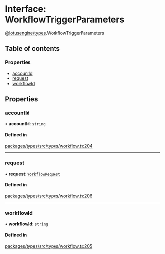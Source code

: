 # Interface: WorkflowTriggerParameters

[@lotusengine/types](../wiki/@lotusengine.types).WorkflowTriggerParameters

## Table of contents

### Properties

- [accountId](../wiki/@lotusengine.types.WorkflowTriggerParameters#accountid)
- [request](../wiki/@lotusengine.types.WorkflowTriggerParameters#request)
- [workflowId](../wiki/@lotusengine.types.WorkflowTriggerParameters#workflowid)

## Properties

### accountId

• **accountId**: `string`

#### Defined in

[packages/types/src/types/workflow.ts:204](https://github.com/lotusengine/sdk/blob/fdb90a3/packages/types/src/types/workflow.ts#L204)

___

### request

• **request**: [`WorkflowRequest`](../wiki/@lotusengine.types#workflowrequest)

#### Defined in

[packages/types/src/types/workflow.ts:206](https://github.com/lotusengine/sdk/blob/fdb90a3/packages/types/src/types/workflow.ts#L206)

___

### workflowId

• **workflowId**: `string`

#### Defined in

[packages/types/src/types/workflow.ts:205](https://github.com/lotusengine/sdk/blob/fdb90a3/packages/types/src/types/workflow.ts#L205)
